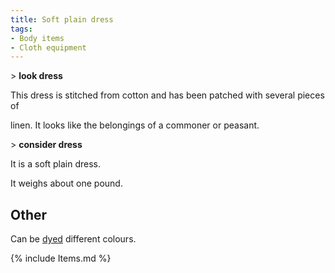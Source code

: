 ```yaml
---
title: Soft plain dress
tags:
- Body items
- Cloth equipment
---
```


\> **look dress**

This dress is stitched from cotton and has been patched with several
pieces of

linen. It looks like the belongings of a commoner or peasant.

\> **consider dress**

It is a soft plain dress.

It weighs about one pound.

## Other

Can be [dyed](dye "wikilink") different colours.

{% include Items.md %}
